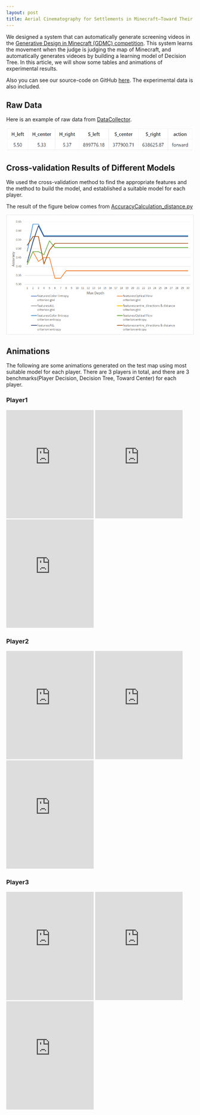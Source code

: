 ```yaml
---
layout: post
title: Aerial Cinematography for Settlements in Minecraft–Toward Their Crowd Assessment
---
```


We designed a system that can automatically generate screening videos in the [Generative Design in Minecraft (GDMC) competition](https://gendesignmc.engineering.nyu.edu/). This system learns the movement when the judge is judging the map of Minecraft, and automatically generates videoes by building a learning model of Decision Tree. In this article, we will show some tables and animations of experimental results.

Also you can see our source-code on GitHub [here](https://github.com/Moss-J/Cinematographer-in-GDMC).
The experimental data is also included.

## Raw Data

Here is an example of raw data from [DataCollector](https://github.com/Moss-J/Cinematographer-in-GDMC/blob/main/DataCollector.py).

![alt](https://github.com/Moss-J/moss-j.github.io/blob/master/images/rawdata.png?raw=true)

## Cross-validation Results of Different Models 

We used the cross-validation method to find the appropriate features and the method to build the model, and established a suitable model for each player.

The result of the figure below comes from [AccuracyCalculation_distance.py](https://github.com/Moss-J/Cinematographer-in-GDMC/blob/main/AccuracyCalculation_distance.py)

![alt](https://github.com/Moss-J/moss-j.github.io/blob/master/images/cv.png?raw=true)


## Animations

The following are some animations generated on the test map using most suitable model for each player. There are 3 players in total, and there are 3 benchmarks(Player Decision, Decision Tree, Toward Center) for each player.

### Player1
<iframe width="235" height="290" src="https://www.youtube.com/embed/zGHvflma0fs" title="YouTube video player" frameborder="0" allow="accelerometer; autoplay; clipboard-write; encrypted-media; gyroscope; picture-in-picture" allowfullscreen></iframe>
<iframe width="235" height="290" src="https://www.youtube.com/embed/zGHvflma0fs" title="YouTube video player" frameborder="0" allow="accelerometer; autoplay; clipboard-write; encrypted-media; gyroscope; picture-in-picture" allowfullscreen></iframe>
<iframe width="235" height="290" src="https://www.youtube.com/embed/nAXaDT9mqX0" title="YouTube video player" frameborder="0" allow="accelerometer; autoplay; clipboard-write; encrypted-media; gyroscope; picture-in-picture" allowfullscreen></iframe>

### Player2

<iframe width="235" height="290" src="https://www.youtube.com/embed/OFLGigezJq0" title="YouTube video player" frameborder="0" allow="accelerometer; autoplay; clipboard-write; encrypted-media; gyroscope; picture-in-picture" allowfullscreen></iframe>
<iframe width="235" height="290" src="https://www.youtube.com/embed/OFLGigezJq0" title="YouTube video player" frameborder="0" allow="accelerometer; autoplay; clipboard-write; encrypted-media; gyroscope; picture-in-picture" allowfullscreen></iframe>
<iframe width="235" height="290" src="https://www.youtube.com/embed/B9Bgbi1KmUk" title="YouTube video player" frameborder="0" allow="accelerometer; autoplay; clipboard-write; encrypted-media; gyroscope; picture-in-picture" allowfullscreen></iframe>

### Player3

<iframe width="235" height="290" src="https://www.youtube.com/embed/FzpZ_llZ-8I" title="YouTube video player" frameborder="0" allow="accelerometer; autoplay; clipboard-write; encrypted-media; gyroscope; picture-in-picture" allowfullscreen></iframe>
<iframe width="235" height="290" src="https://www.youtube.com/embed/FzpZ_llZ-8I" title="YouTube video player" frameborder="0" allow="accelerometer; autoplay; clipboard-write; encrypted-media; gyroscope; picture-in-picture" allowfullscreen></iframe>
<iframe width="235" height="290" src="https://www.youtube.com/embed/3E7bdEFeWT4" title="YouTube video player" frameborder="0" allow="accelerometer; autoplay; clipboard-write; encrypted-media; gyroscope; picture-in-picture" allowfullscreen></iframe>





